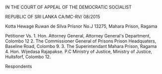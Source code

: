 IN THE COURT OF APPEAL OF THE DEMOCRATIC SOCIALIST

REPUBLIC OF SRI LANKA CA/MC-RV/ 08/2015

Kotta Hewage Ruwan de Silva Prisnor No.J 13275, Mahara Prison, Ragama

Petitioner Vs. 1. Hon. Attorney General, Attorney General's Department, Colombo 12 2. The Commissioner General of Prisons Prison Headquaters, Baseline Road, Colombo 9. 3. The Superintendant Mahara Prison, Ragama 4. Hon. Wijedasa Rajapakse. P.C Ministry of Justice, Ministry of Justice, Hultsforf, Colombo 12.

Respondents